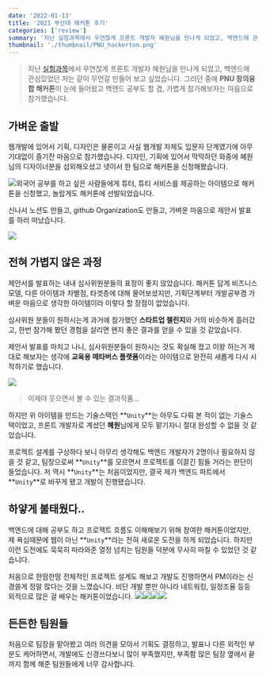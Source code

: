 ```yaml
---
date: '2022-01-13'
title: '2021 부산대 해커톤 후기'
categories: ['review']
summary: '지난 실험과목에서 우연찮게 프론트 개발자 혜원님을 만나게 되었고, 백엔드에 관심있었던 저는 같이 무언갈 만들어 보고 싶었습니다. 그러던 중에 PNU 창의융합 해커톤이 눈에 들어왔고 백엔드 공부도 할 겸, 가볍게 참가해보자는 마음으로 참가했습니다.'
thumbnail: './thumbnail/PNU_hackerton.png'
---
```


> 지난 [실험과목](../안드로이드-텀프로젝트-후기)에서 우연찮게 프론트 개발자 혜원님을 만나게 되었고, 백엔드에 관심있었던 저는 같이 무언갈 만들어 보고 싶었습니다. 그러던 중에 **PNU 창의융합 해커톤**이 눈에 들어왔고 백엔드 공부도 할 겸, 가볍게 참가해보자는 마음으로 참가했습니다.

## 가벼운 출발
웹개발에 있어서 기획, 디자인은 물론이고 사실 웹개발 자체도 입문자 단계였기에 아무 기대없이 즐기잔 마음으로 참가했습니다. 디자인, 기획에 있어서 막막하던 와중에 혜원님의 디자이너분을 섭외해오셨고 넷이서 한 팀으로 해커톤을 신청해봤습니다.

![](https://images.velog.io/images/gusah009/post/efd37885-e11d-40e1-b79e-b8c33639543b/image.png)외국어 공부를 하고 싶은 사람들에게 튜터, 튜티 서비스를 제공하는 아이템으로 해커톤을 신청했고, 놀랍게도 해커톤에 선발되었습니다.

신나서 노션도 만들고, github Organization도 만들고, 가벼운 마음으로 제안서 발표를 하러 떠났습니다.

 ![](https://images.velog.io/images/gusah009/post/5ae3ddcf-02d8-426b-b7db-a7f72d8a3401/image.png)

## 전혀 가볍지 않은 과정
제안서를 발표하는 내내 심사위원분들의 표정이 좋지 않았습니다. 해커톤 답게 비즈니스 모델, 다른 아이템과 차별점, 타겟층에 대해 물어보셨지만, 기획단계부터 개발공부겸 가벼운 마음으로 생각한 아이템이라 이렇다 할 장점이 없었습니다.

심사위원 분들이 원하시는게 과거에 참가했던 **스타트업 챌린지**와 거의 비슷하게 흘러갔고, 한번 참가해 봤던 경험을 살리면 왠지 좋은 결과를 얻을 수 있을 것 같았습니다.

제안서 발표를 마치고 나니, 심사위원분들이 원하시는 것도 확실해 졌고 이왕 하는거 제대로 해보자는 생각에 **교육용 메타버스 플랫폼**이라는 아이템으로 완전히 새롭게 다시 시작하기로 했습니다.

![](https://images.velog.io/images/gusah009/post/1a36bebf-b5ce-4429-af32-0e889a03cceb/image.png)
> 이제야 웃으면서 볼 수 있는 결과작품...

하지만 위 아이템을 만드는 기술스택인 **```Unity```**는 아무도 다뤄 본 적이 없는 기술스택이었고, 프론트 개발자로 계셨던 **혜원**님에게 모두 맡기자니 절대 완성할 수 없을 것 같았습니다.

프로젝트 설계를 구상하다 보니 아무리 생각해도 백엔드 개발자가 2명이나 필요하지 않을 것 같고, 팀장으로써 **```Unity```**를 모르면서 프로젝트를 이끌긴 힘들 거라는 판단이 들었습니다. 저 역시 **```Unity```**는 처음이었지만, 결국 제가 백엔드 파트에서 **```Unity```**로 바꾸게 됐고 개발이 진행됐습니다.

## 하얗게 불태웠다..
백엔드에 대해 공부도 하고 프로젝트 흐름도 이해해보기 위해 참여한 해커톤이었지만, 제 욕심때문에 웹이 아닌 **```Unity```**라는 전혀 새로운 도전을 하게 되었습니다. 하지만 이런 도전에도 묵묵히 따라와준 열정 넘치는 팀원들 덕분에 무사히 마칠 수 있었던 것 같습니다.

처음으로 한땀한땀 전체적인 프로젝트 설계도 해보고 개발도 진행하면서 PM이라는 신경쓸게 정말 많다는 것을 느꼈습니다. 비단 개발 뿐만 아니라 네트워킹, 일정조율 등등 외적으로 많은 걸 배우는 해커톤이었습니다.
![](https://images.velog.io/images/gusah009/post/58c26274-5b86-456b-9cf3-93b060d9a5d8/image.png)![](https://images.velog.io/images/gusah009/post/617d3179-204b-4b1e-8876-46356c226c18/image.png)![](https://images.velog.io/images/gusah009/post/622875e2-6067-4d1c-bc8d-0c2487145731/image.png)![](https://images.velog.io/images/gusah009/post/16bdc34c-6d4b-46e2-8da1-b577a7893a63/image.png)

## 든든한 팀원들
처음으로 팀장을 맡아봤고 여러 의견을 모아서 기획도 결정하고, 발표나 다른 외적인 부분도 케어하면서, 개발에도 신경쓰다보니 많이 부족했지만, 부족함 많은 팀장 옆에서 끝까지 함께 해준 팀원들에게 너무 감사합니다.
